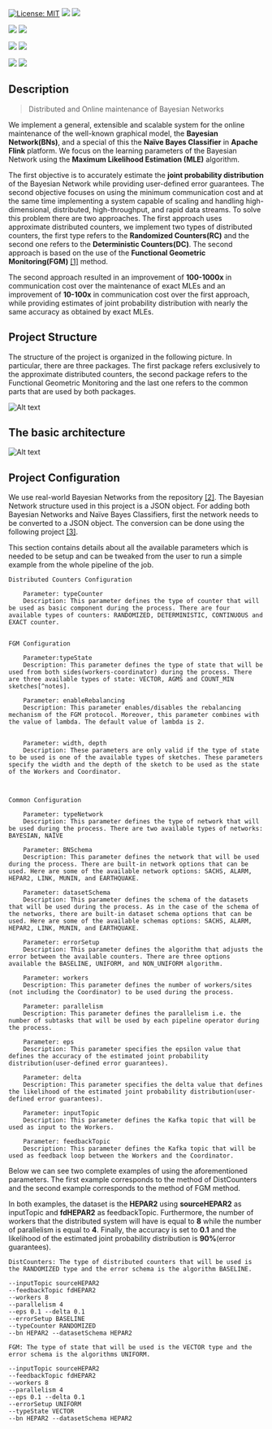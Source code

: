 

<p>

[![License: MIT](https://img.shields.io/badge/License-MIT-gree.svg)](https://opensource.org/licenses/MIT?style=plastic) 
<a href="#!"><img src="https://img.shields.io/static/v1?label=&message=Bayesian Networks&color=gree?style=plastic"/></a>
<a href="#!"><img src="https://img.shields.io/static/v1?label=&message=Naive Bayes Classifiers&color=gree?style=plastic"/></a>

<a href="#!"><img src="https://img.shields.io/static/v1?label=&message=Apache Flink &color=blue?style=plastic"/></a>
<a href="#!"><img src="https://img.shields.io/static/v1?label=&message=Apache Kafka&color=gree?style=plastic"/></a>

<a href="#!"><img src="https://img.shields.io/static/v1?label=&message=Functional Geometric Monitoring&color=gree?style=plastic"/></a>
<a href="#!"><img src="https://img.shields.io/static/v1?label=&message=Approximate Distributed Counters&color=gree?style=plastic"/></a>

<a href="#!"><img src="https://img.shields.io/static/v1?label=&message=Laplace Smoothing&color=gree?style=plastic"/></a>
<a href="#!"><img src="https://img.shields.io/static/v1?label=&message=Maximum Likelihood Estimation&color=gree?style=plastic"/></a>

<!-- <a href="#!"><img src="https://badgen.net/badge/Bayesian Networks/green?icon="/></a> -->
<!-- <a href="#!"><img src="https://img.shields.io/badge/Powered%20by-PostgreSQL-blue.svg"/></a> -->

<!-- ![example branch parameter](https://github.com/github/docs/actions/workflows/main.yml/badge.svg?branch=feature-1) -->

</p>

## Description

> Distributed and Online maintenance of Bayesian Networks

We implement a general, extensible and scalable system for the online maintenance of the well-known graphical model, the **Bayesian Network(BNs)**, and a special of this the **Naïve Bayes Classifier** in **Apache Flink** platform. We focus on the learning parameters of the Bayesian Network using the **Maximum Likelihood Estimation (MLE)** algorithm. 

The first objective is to accurately estimate the **joint probability distribution** of the Bayesian Network while providing user-defined error guarantees. The second objective focuses on using the minimum communication cost and at the same time implementing a system capable of scaling and handling high-dimensional, distributed, high-throughput, and rapid data streams. To solve this problem there are two approaches. The first approach uses approximate distributed counters, we implement two types of distributed counters, the first type refers to the **Randomized Counters(RC)** and the second one refers to the **Deterministic Counters(DC)**. The second approach is based on the use of the **Functional Geometric Monitoring(FGM)** [[1]](http://users.softnet.tuc.gr/~minos/Papers/edbt19.pdf) method. 

The second approach resulted in an improvement of **100-1000x** in communication cost over the maintenance of exact MLEs and an improvement of **10-100x** in communication cost over the first approach, while providing estimates of joint probability distribution with nearly the same accuracy as obtained by exact MLEs.




## Project Structure

The structure of the project is organized in the following picture. In particular, there are three packages. The first package refers exclusively to the approximate distributed counters, the second package refers to the Functional Geometric Monitoring and the last one refers to the common parts that are used by both packages.

![Alt text](project_structure.png)


## The basic architecture

![Alt text](abstract_project_architecture.png)

## Project Configuration

We use real-world Bayesian Networks from the repository [[2]](https://www.bnlearn.com/bnrepository/). The Bayesian Network structure used in this project is a JSON object. For adding both Bayesian Networks and Naïve Bayes Classifiers, first the network needs to be converted to a JSON object. The conversion can be done using the following project [[3]](#!).

This section contains details about all the available parameters which is needed to be setup and can be tweaked from the user to run a simple example from the whole pipeline of the job.



```
Distributed Counters Configuration

    Parameter: typeCounter
    Description: This parameter defines the type of counter that will be used as basic component during the process. There are four available types of counters: RANDOMIZED, DETERMINISTIC, CONTINUOUS and EXACT counter.


FGM Configuration

    Parameter:typeState
    Description: This parameter defines the type of state that will be used from both sides(workers-coordinator) during the process. There are three available types of state: VECTOR, AGMS and COUNT_MIN sketches[^notes].
    
    Parameter: enableRebalancing
    Description: This parameter enables/disables the rebalancing mechanism of the FGM protocol. Moreover, this parameter combines with the value of lambda. The default value of lambda is 2.

    
    Parameter: width, depth
    Description: These parameters are only valid if the type of state to be used is one of the available types of sketches. These parameters specify the width and the depth of the sketch to be used as the state of the Workers and Coordinator.



Common Configuration

    Parameter: typeNetwork
    Description: This parameter defines the type of network that will be used during the process. There are two available types of networks: BAYESIAN, NAÏVE

    Parameter: BNSchema
    Description: This parameter defines the network that will be used during the process. There are built-in network options that can be used. Here are some of the available network options: SACHS, ALARM, HEPAR2, LINK, MUNIN, and EARTHQUAKE.

    Parameter: datasetSchema
    Description: This parameter defines the schema of the datasets that will be used during the process. As in the case of the schema of the networks, there are built-in dataset schema options that can be used. Here are some of the available schemas options: SACHS, ALARM, HEPAR2, LINK, MUNIN, and EARTHQUAKE.

    Parameter: errorSetup
    Description: This parameter defines the algorithm that adjusts the error between the available counters. There are three options available the BASELINE, UNIFORM, and NON_UNIFORM algorithm.

    Parameter: workers
    Description: This parameter defines the number of workers/sites (not including the Coordinator) to be used during the process.

    Parameter: parallelism
    Description: This parameter defines the parallelism i.e. the number of subtasks that will be used by each pipeline operator during the process.

    Parameter: eps
    Description: This parameter specifies the epsilon value that defines the accuracy of the estimated joint probability distribution(user-defined error guarantees). 

    Parameter: delta
    Description: This parameter specifies the delta value that defines the likelihood of the estimated joint probability distribution(user-defined error guarantees). 

    Parameter: inputTopic
    Description: This parameter defines the Kafka topic that will be used as input to the Workers.

    Parameter: feedbackTopic
    Description: This parameter defines the Kafka topic that will be used as feedback loop between the Workers and the Coordinator.

```

Below we can see two complete examples of using the aforementioned parameters. The first example corresponds to the method of DistCounters and the second example corresponds to the method of FGM method.

In both examples, the dataset is the **HEPAR2** using **sourceHEPAR2** as inputTopic and **fdHEPAR2** as feedbackTopic. Furthermore, the number of workers that the distributed system will have is equal to **8** while the number of parallelism is equal to **4**. Finally, the accuracy is set to **0.1** and the likelihood of the estimated joint probability distribution is **90%**(error guarantees). 

```
DistCounters: The type of distributed counters that will be used is the RANDOMIZED type and the error schema is the algorithm BASELINE. 

--inputTopic sourceHEPAR2 
--feedbackTopic fdHEPAR2
--workers 8 
--parallelism 4 
--eps 0.1 --delta 0.1 
--errorSetup BASELINE 
--typeCounter RANDOMIZED 
--bn HEPAR2 --datasetSchema HEPAR2

```

```
FGM: The type of state that will be used is the VECTOR type and the error schema is the algorithms UNIFORM.

--inputTopic sourceHEPAR2 
--feedbackTopic fdHEPAR2 
--workers 8 
--parallelism 4 
--eps 0.1 --delta 0.1 
--errorSetup UNIFORM 
--typeState VECTOR 
--bn HEPAR2 --datasetSchema HEPAR2

```
